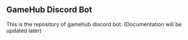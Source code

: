 ## GameHub Discord Bot

This is the repository of gamehub discord bot.
(Documentation will be updated later)